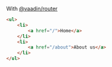 With [@vaadin/router](https://vaadin.com/router)

```html
<ul>
	<li>
		<a href="/">Home</a>
	</li>
	<li>
		<a href="/about">About us</a>
	</li>
</ul>
```

